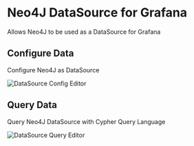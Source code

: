 # Neo4J DataSource for Grafana

Allows Neo4J to be used as a DataSource for Grafana

## Configure Data

Configure Neo4J as DataSource

![DataSource Config Editor](https://raw.githubusercontent.com/denniskniep/grafana-datasource-plugin-neo4j/main/images/DataSourceConfigEditor.png)

## Query Data

Query Neo4J DataSource with Cypher Query Language

![DataSource Query Editor](https://raw.githubusercontent.com/denniskniep/grafana-datasource-plugin-neo4j/main/images/DataSourceQueryEditor.png)
